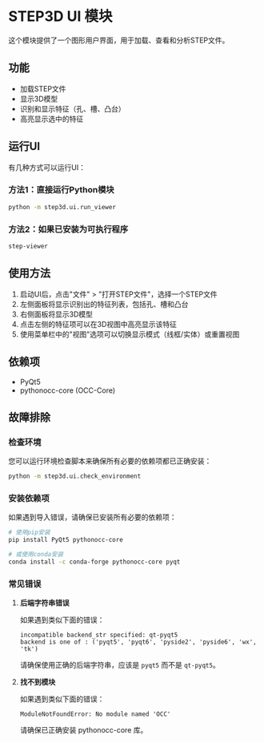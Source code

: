 # STEP3D UI 模块

这个模块提供了一个图形用户界面，用于加载、查看和分析STEP文件。

## 功能

- 加载STEP文件
- 显示3D模型
- 识别和显示特征（孔、槽、凸台）
- 高亮显示选中的特征

## 运行UI

有几种方式可以运行UI：

### 方法1：直接运行Python模块

```bash
python -m step3d.ui.run_viewer
```

### 方法2：如果已安装为可执行程序

```bash
step-viewer
```

## 使用方法

1. 启动UI后，点击"文件" > "打开STEP文件"，选择一个STEP文件
2. 左侧面板将显示识别出的特征列表，包括孔、槽和凸台
3. 右侧面板将显示3D模型
4. 点击左侧的特征项可以在3D视图中高亮显示该特征
5. 使用菜单栏中的"视图"选项可以切换显示模式（线框/实体）或重置视图

## 依赖项

- PyQt5
- pythonocc-core (OCC-Core)

## 故障排除

### 检查环境

您可以运行环境检查脚本来确保所有必要的依赖项都已正确安装：

```bash
python -m step3d.ui.check_environment
```

### 安装依赖项

如果遇到导入错误，请确保已安装所有必要的依赖项：

```bash
# 使用pip安装
pip install PyQt5 pythonocc-core

# 或使用conda安装
conda install -c conda-forge pythonocc-core pyqt
```

### 常见错误

1. **后端字符串错误**

   如果遇到类似下面的错误：

   ```
   incompatible backend_str specified: qt-pyqt5
   backend is one of : ('pyqt5', 'pyqt6', 'pyside2', 'pyside6', 'wx', 'tk')
   ```

   请确保使用正确的后端字符串，应该是 `pyqt5` 而不是 `qt-pyqt5`。

2. **找不到模块**

   如果遇到类似下面的错误：

   ```
   ModuleNotFoundError: No module named 'OCC'
   ```

   请确保已正确安装 pythonocc-core 库。
